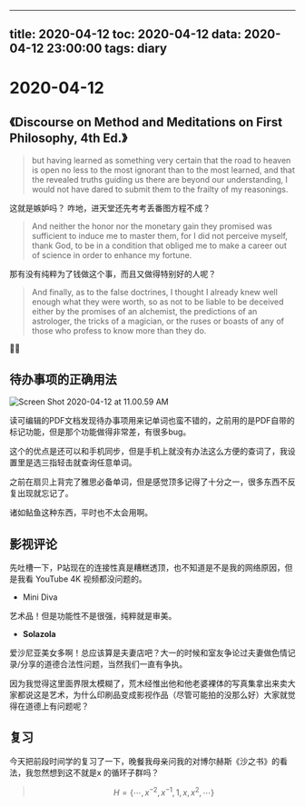 
---
title: 2020-04-12
toc: 2020-04-12
data: 2020-04-12 23:00:00
tags: diary
---


# 2020-04-12
## 《Discourse on Method and Meditations on First Philosophy, 4th Ed.》
> but having learned as something very certain that the road to heaven is open no less to the most ignorant than to the most learned, and that the revealed truths guiding us there are beyond our understanding, I would not have dared to submit them to the frailty of my reasonings.

这就是嫉妒吗？
咋地，进天堂还先考考丢番图方程不成？

> And neither the honor nor the monetary gain they promised was sufficient to induce me to master them, for I did not perceive myself, thank God, to be in a condition that obliged me to make a career out of science in order to enhance my fortune. 

那有没有纯粹为了钱做这个事，而且又做得特别好的人呢？

> And finally, as to the false doctrines, I thought I already knew well enough what they were worth, so as not to be liable to be deceived either by the promises of an alchemist, the predictions of an astrologer, the tricks of a magician, or the ruses or boasts of any of those who profess to know more than they do.

🤷‍♀️

## 待办事项的正确用法

![Screen Shot 2020-04-12 at 11.00.59 AM](https://tva1.sinaimg.cn/large/007S8ZIlly1gdqswmxtehj30zi0u0ql9.jpg)

读可编辑的PDF文档发现待办事项用来记单词也蛮不错的，之前用的是PDF自带的标记功能，但是那个功能做得非常差，有很多bug。

这个的优点是还可以和手机同步，但是手机上就没有办法这么方便的查词了，我设置里是选三指轻击就查询任意单词。

之前在扇贝上背完了雅思必备单词，但是感觉顶多记得了十分之一，很多东西不反复出现就忘记了。

诸如鲇鱼这种东西，平时也不太会用啊。

## 影视评论

先吐槽一下，P站现在的连接性真是糟糕透顶，也不知道是不是我的网络原因，但是我看 YouTube 4K 视频都没问题的。

* Mini Diva

艺术品！但是功能性不是很强，纯粹就是审美。

* **Solazola**

爱沙尼亚美女多啊！总应该算是夫妻店吧？大一的时候和室友争论过夫妻做色情记录/分享的道德合法性问题，当然我们一直有争执。

因为我觉得这里面界限太模糊了，荒木经惟出他和他老婆裸体的写真集拿出来卖大家都说这是艺术，为什么印刷品变成影视作品（尽管可能拍的没那么好）大家就觉得在道德上有问题呢？

## 复习

今天把前段时间学的复习了一下，晚餐我母亲问我的对博尔赫斯《沙之书》的看法，我忽然想到这不就是x 的循环子群吗？

> $$H=\{\cdots,x^{-2},x^{-1},1,x,x^2,\cdots\}$$

